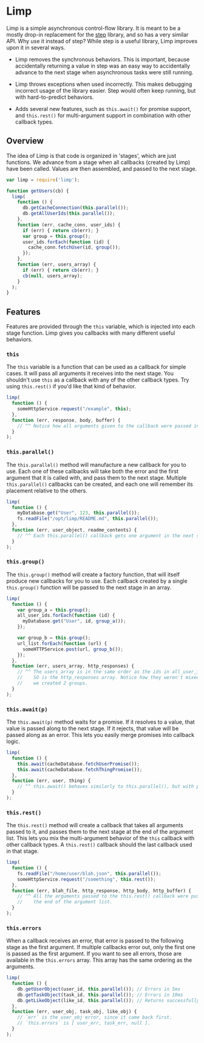 # Limp

Limp is a simple asynchronous control-flow library. It is meant to be a mostly drop-in replacement for the [step](https://github.com/creationix/step) library, and so has a very similar API. Why use it instead of step? While step is a useful library, Limp improves upon it in several ways.

- Limp removes the synchronous behaviors. This is important, because accidentally returning a value in step was an easy way to accidentally advance to the next stage when asynchronous tasks were still running.

- Limp throws exceptions when used incorrectly. This makes debugging incorrect usage of the library easier. Step would often keep running, but with hard-to-predict behaviors.

- Adds several new features, such as `this.await()` for promise support, and `this.rest()` for multi-argument support in combination with other callback types.

## Overview

The idea of Limp is that code is organized in 'stages', which are just functions. We advance from a stage when all callbacks (created by Limp) have been called. Values are then assembled, and passed to the next stage.

```javascript
var limp = require('limp');

function getUsers(cb) {
  limp(
    function () {
      db.getCacheConnection(this.parallel());
      db.getAllUserIds(this.parallel());
    },
    function (err, cache_conn, user_ids) {
      if (err) { return cb(err); }
      var group = this.group();
      user_ids.forEach(function (id) {
        cache_conn.fetchUser(id, group());
      });
    },
    function (err, users_array) {
      if (err) { return cb(err); }
      cb(null, users_array);
    }
  );
}
```

## Features

Features are provided through the `this` variable, which is injected into each stage function. Limp gives you callbacks with many different useful behaviors.

### `this`

The `this` variable is a function that can be used as a callback for simple cases. It will pass all arguments it receives into the next stage. You shouldn't use `this` as a callback with any of the other callback types. Try using `this.rest()` if you'd like that kind of behavior.

```javascript
limp(
  function () {
    someHttpService.request("/example", this);
  },
  function (err, response, body, buffer) {
    // ^^ Notice how all arguments given to the callback were passed into this stage.
  }
);
```

### `this.parallel()`

The `this.parallel()` method will manufacture a new callback for you to use. Each one of these callbacks will take both the error and the first argument that it is called with, and pass them to the next stage. Multiple `this.parallel()` callbacks can be created, and each one will remember its placement relative to the others.

```javascript
limp(
  function () {
    myDatabase.get("User", 123, this.parallel());
    fs.readFile("/opt/limp/README.md", this.parallel());
  },
  function (err, user_object, readme_contents) {
    // ^^ Each this.parallel() callback gets one argument in the next stage.
  }
);
```

### `this.group()`

The `this.group()` method will create a factory function, that will itself produce new callbacks for you to use. Each callback created by a single `this.group()` function will be passed to the next stage in an array.

```javascript
limp(
  function () {
    var group_a = this.group();
    all_user_ids.forEach(function (id) {
      myDatabase.get("User", id, group_a());
    });

    var group_b = this.group();
    url_list.forEach(function (url) {
      someHTTPService.post(url, group_b());
    });
  },
  function (err, users_array, http_responses) {
    // ^^ The users_array is in the same order as the ids in all_user_ids.
    //    SO is the http_responses array. Notice how they weren't mixed, because
    //    we created 2 groups.
  }
);
```

### `this.await(p)`

The `this.await(p)` method waits for a promise. If it resolves to a value, that value is passed along to the next stage. If it rejects, that value will be passed along as an error. This lets you easily merge promises into callback logic.

```javascript
limp(
  function () {
    this.await(cacheDatabase.fetchUserPromise());
    this.await(cacheDatabase.fetchThingPromise());
  },
  function (err, user, thing) {
    // ^^ this.await() behaves similarly to this.parallel(), but with promises.
  }
);
```

### `this.rest()`

The `this.rest()` method will create a callback that takes all arguments passed to it, and passes them to the next stage at the end of the argument list. This lets you mix the multi-argument behavior of the `this` callback with other callback types. A `this.rest()` callback should the last callback used in that stage.

```javascript
limp(
  function () {
    fs.readFile("/home/user/blah.json", this.parallel());
    someHttpService.request("/something", this.rest());
  },
  function (err, blah_file, http_response, http_body, http_buffer) {
    // ^^ All the arguments passed to the this.rest() callback were pushed to
    //    the end of the argument list.
  }
);
```

### `this.errors`

When a callback receives an error, that error is passed to the following stage as the first argument. If multiple callbacks error out, only the first one is passed as the first argument. If you want to see all errors, those are available in the `this.errors` array. This array has the same ordering as the arguments.

```javascript
limp(
  function () {
    db.getUserObject(user_id, this.parallel()); // Errors in 5ms
    db.getTaskObject(task_id, this.parallel()); // Errors in 10ms
    db.getLikeObject(like_id, this.parallel()); // Returns successfully
  },
  function (err, user_obj, task_obj, like_obj) {
    // `err` is the user_obj error, since it came back first.
    // `this.errors` is [ user_err, task_err, null ].
  }
);
```
